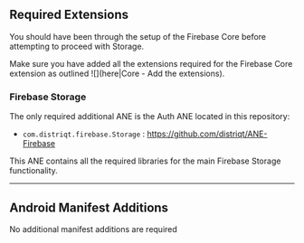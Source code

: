 

## Required Extensions

You should have been through the setup of the Firebase Core before attempting to proceed with Storage.

Make sure you have added all the extensions required for the Firebase Core extension as outlined ![](here|Core - Add the extensions).


### Firebase Storage

The only required additional ANE is the Auth ANE located in this repository:

- `com.distriqt.firebase.Storage` : https://github.com/distriqt/ANE-Firebase

This ANE contains all the required libraries for the main Firebase Storage functionality.


---

## Android Manifest Additions

No additional manifest additions are required



